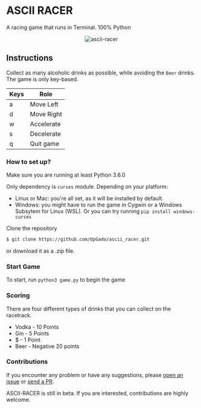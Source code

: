 # ASCII RACER
A racing game that runs in Terminal. 100% Python

<p align="center"><img src="https://raw.githubusercontent.com/UpGado/ascii_racer/master/docs/gameplay.gif" alt="ascii-racer"/></p>

## Instructions

Collect as many alcoholic drinks as possible, while avoiding the `Beer` drinks. The game is only key-based.

| Keys | Role        |
|------|-------------|
| a    | Move Left   |
| d    | Move Right  |
| w    | Accelerate  |
| s    |  Decelerate |
| q    |  Quit game  |

### How to set up?
Make sure you are running at least Python 3.6.0

Only dependency is `curses` module. Depending on your platform:
- Linux or Mac: you're all set, as it will be installed by default.
- Windows: you might have to run the game in Cygwin or a Windows Subsytem for Linux (WSL). Or you can try running `pip install windows-curses`

Clone the repository

```bash
$ git clone https://github.com/UpGado/ascii_racer.git
```
or download it as a .zip file.

### Start Game
To start, run `python3 game.py` to begin the game

### Scoring
There are four different types of drinks that you can collect on the racetrack. 
* Vodka - 10 Points
* Gin - 5 Points
* $ - 1 Point
* Beer - Negative 20 points

### Contributions
If you encounter any problem or have any suggestions, please [open an issue](https://github.com/UpGado/ascii_racer/issues/new) or [send a PR](https://github.com/UpGado/ascii_racer/pulls).

ASCII-RACER is still in beta. If you are interested, contributions are highly welcome.
